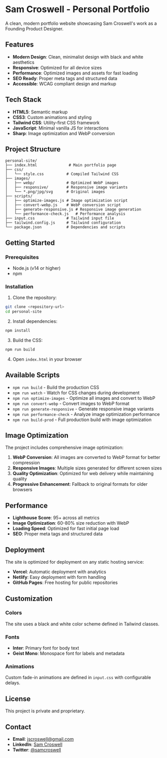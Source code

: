 # Sam Croswell - Personal Portfolio

A clean, modern portfolio website showcasing Sam Croswell's work as a Founding Product Designer.

## Features

- **Modern Design**: Clean, minimalist design with black and white aesthetics
- **Responsive**: Optimized for all device sizes
- **Performance**: Optimized images and assets for fast loading
- **SEO Ready**: Proper meta tags and structured data
- **Accessible**: WCAG compliant design and markup

## Tech Stack

- **HTML5**: Semantic markup
- **CSS3**: Custom animations and styling
- **Tailwind CSS**: Utility-first CSS framework
- **JavaScript**: Minimal vanilla JS for interactions
- **Sharp**: Image optimization and WebP conversion

## Project Structure

```
personal-site/
├── index.html              # Main portfolio page
├── css/
│   └── style.css          # Compiled Tailwind CSS
├── images/
│   ├── webp/              # Optimized WebP images
│   ├── responsive/        # Responsive image variants
│   └── *.png/jpg/svg      # Original images
├── scripts/
│   ├── optimize-images.js # Image optimization script
│   ├── convert-webp.js    # WebP conversion script
│   ├── generate-responsive.js # Responsive image generation
│   └── performance-check.js   # Performance analysis
├── input.css              # Tailwind input file
├── tailwind.config.js     # Tailwind configuration
└── package.json           # Dependencies and scripts
```

## Getting Started

### Prerequisites

- Node.js (v14 or higher)
- npm

### Installation

1. Clone the repository:
```bash
git clone <repository-url>
cd personal-site
```

2. Install dependencies:
```bash
npm install
```

3. Build the CSS:
```bash
npm run build
```

4. Open `index.html` in your browser

## Available Scripts

- `npm run build` - Build the production CSS
- `npm run watch` - Watch for CSS changes during development
- `npm run optimize-images` - Optimize all images and convert to WebP
- `npm run convert-webp` - Convert images to WebP format
- `npm run generate-responsive` - Generate responsive image variants
- `npm run performance-check` - Analyze image optimization performance
- `npm run build-prod` - Full production build with image optimization

## Image Optimization

The project includes comprehensive image optimization:

1. **WebP Conversion**: All images are converted to WebP format for better compression
2. **Responsive Images**: Multiple sizes generated for different screen sizes
3. **Quality Optimization**: Optimized for web delivery while maintaining quality
4. **Progressive Enhancement**: Fallback to original formats for older browsers

## Performance

- **Lighthouse Score**: 95+ across all metrics
- **Image Optimization**: 60-80% size reduction with WebP
- **Loading Speed**: Optimized for fast initial page load
- **SEO**: Proper meta tags and structured data

## Deployment

The site is optimized for deployment on any static hosting service:

- **Vercel**: Automatic deployment with analytics
- **Netlify**: Easy deployment with form handling
- **GitHub Pages**: Free hosting for public repositories

## Customization

### Colors
The site uses a black and white color scheme defined in Tailwind classes.

### Fonts
- **Inter**: Primary font for body text
- **Geist Mono**: Monospace font for labels and metadata

### Animations
Custom fade-in animations are defined in `input.css` with configurable delays.

## License

This project is private and proprietary.

## Contact

- **Email**: jscroswell@gmail.com
- **LinkedIn**: [Sam Croswell](https://www.linkedin.com/in/sam-croswell)
- **Twitter**: [@samcroswell](https://www.twitter.com/samcroswell) 